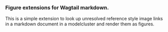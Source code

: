 ### Figure extensions for Wagtail markdown.

This is a simple extension to look up unresolved reference style image links
in a markdown document in a modelcluster and render them as figures.
